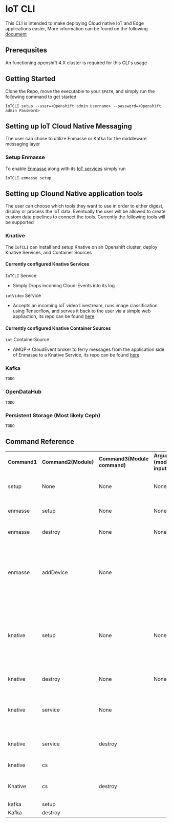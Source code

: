 # IoT CLI 

This CLI is intended to make deploying Cloud native IoT and Edge applications easier, More information can be found on the following [document](https://docs.google.com/document/d/1lS5YWPVCF4OhbVfB3reJDtxAojpp69W_ZBk5gwAvd6M/edit?usp=sharing)

## Prerequsites 

An functioning openshift 4.X cluster is required for this CLI's usage 

## Getting Started 

Clone the Repo, move the executable to your `$PATH`, and simply run the following command to get started  

```
IoTCLI setup --user=<Openshift admin Username> --password=<Openshift admin Password>
```
## Setting up IoT Cloud Native Messaging 

The user can chose to utilize Enmasse or Kafka for the middleware messaging layer


### Setup Enmasse 

To enable [Enmasse](enmasse.io) along with its [IoT services](https://enmasse.io/documentation/0.30.2/openshift/#'iot-guide-messaging-iot) simply run 

```
IoTCLI enmasse setup 
```

## Setting up Clound Native application tools

The user can choose which tools they want to use in order to either digest, display or process the IoT data. Eventually the user will be allowed to create custom data pipelines to connect the tools. Currently the following tools will be supported 

### Knative 

The `IoTCLI` can install and setup Knative on an Openshift cluster, deploy Knative Services, and Container Sources 

#### Currently configured Knative Services 
   
`IoTCLI` Service

- Simply Drops incoming Cloud-Events into its log 

`iotVideo` Service 

- Accepts an incoming IoT video Livestream, runs image classification using Tensorflow, and serves it back to the user via a simple web appliaction, its repo can be found [here](https://github.com/astoycos/iotKnativeSource) 

#### Currently configured Knative Container Sources 
    
 `iot` ContainerSource
    
- AMQP-> CloudEvent broker to ferry messages from the application side of Enmasse to a Knative Service, its repo can be found [here](https://github.com/astoycos/iotContainerSource)

### Kafka
    TODO 

### OpenDataHub 
    TODO


### Persistent Storage (Most likely Ceph)
    TODO 
    
## Command Reference 

|          |                  |                          |                                   |                     |                                                                                                                                              |
|----------|------------------|--------------------------|-----------------------------------|---------------------|----------------------------------------------------------------------------------------------------------------------------------------------|
| **Command1** | **Command2(Module)** | **Command3(Module command)** | **Argument (module input)**           | **Flags**               | **Function**                                                                                                                                     |
| setup    | None             | None                     | None                              | None                | Download required files and binaries for all available tools                                                                                 |
| enmasse  | setup            | None                     | None                              | None                | Setup Enmasse Setup IoT services                                                                                                             |
| enmasse  | destroy          | None                     | None                              | None                | Remove Enmasse from openshift cluster                                                                                                        |
| enmasse  | addDevice        | None                     | <Messaging Tenant> <DeviceID>     | None                | Add a Device with specified ID to the Enmasse device registry for a specified messaging TenantSetup default Credentials                      |
| knative  | setup            | None                     | None                              | --status=true/false | Setup Knative serverless on openshift clusterConfigures Knative-Eventing and Knative-ServingSet --status=true to check on Knative deployment |
| knative  | destroy          | None                     | None                              | None                | Remove Knative deployment from openshift cluster                                                                                             |
| knative  | service          | None                     | <Knative service to be deployed>  | --status=true/false | Deploy a knative service Set --status=true to check on Knative service deployment                                                            |
| knative  | service          | destroy                  | <Knative service to be destroyed> | None                | Remove a specified Knative service from the cluster                                                                                          |
| knative  | cs               |                          | <containersource to be deployed>  | None                | Deploy a Knative ContainerSource                                                                                                             |
| Knative  | cs               | destroy                  | <containersource to be destroyed> | None                | Remove a specified containersource from the cluster                                                                                          |
| kafka    | setup            |                          |                                   |                     |                                                                                                                                              |
| Kafka    | destroy          |                          |                                   |                     |                                                                                                                                              |

